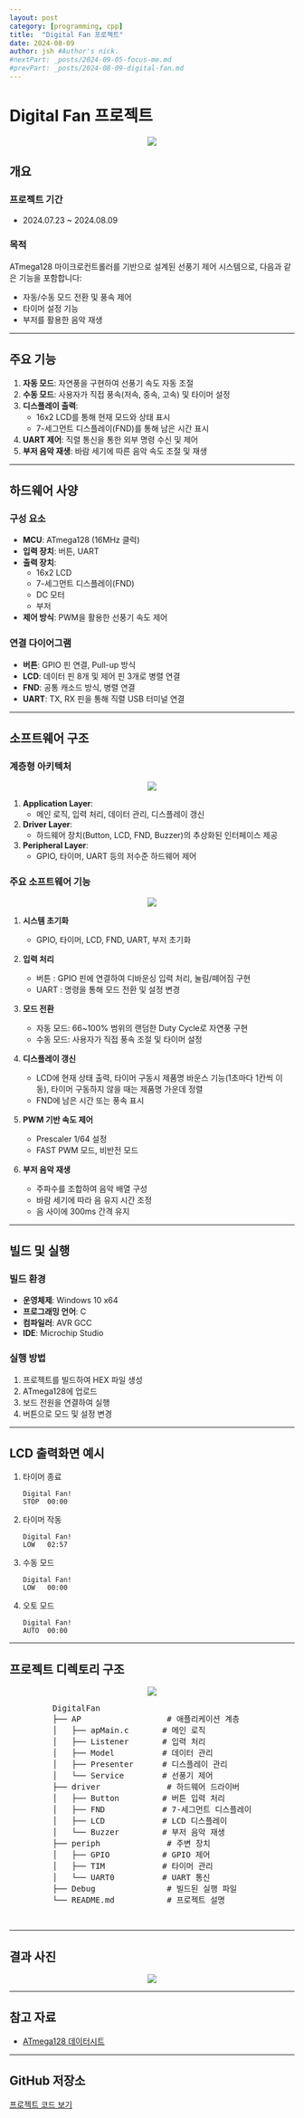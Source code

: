 ```yaml
---
layout: post
category: [programming, cpp]
title:  "Digital Fan 프로젝트"
date: 2024-08-09
author: jsh #Author's nick.
#nextPart: _posts/2024-09-05-focus-me.md
#prevPart: _posts/2024-08-09-digital-fan.md
---
```


# **Digital Fan 프로젝트**

<div style="text-align: center;">
<a href="/assets/img/posts/DigitalFan_main.png" data-lity>
  <img src="/assets/img/posts/DigitalFan_main.png" style="width: auto; max-height: 500px;"/>
</a>
</div>

## 개요


### 프로젝트 기간
- 2024.07.23 ~ 2024.08.09



### 목적
ATmega128 마이크로컨트롤러를 기반으로 설계된 선풍기 제어 시스템으로, 다음과 같은 기능을 포함합니다:

- 자동/수동 모드 전환 및 풍속 제어
- 타이머 설정 기능
- 부저를 활용한 음악 재생

---

## 주요 기능

1. **자동 모드**: 자연풍을 구현하여 선풍기 속도 자동 조절
2. **수동 모드**: 사용자가 직접 풍속(저속, 중속, 고속) 및 타이머 설정
3. **디스플레이 출력**:
   - 16x2 LCD를 통해 현재 모드와 상태 표시
   - 7-세그먼트 디스플레이(FND)를 통해 남은 시간 표시
4. **UART 제어**: 직렬 통신을 통한 외부 명령 수신 및 제어
5. **부저 음악 재생**: 바람 세기에 따른 음악 속도 조절 및 재생

---

## 하드웨어 사양


### 구성 요소
- **MCU**: ATmega128 (16MHz 클럭)
- **입력 장치**: 버튼, UART
- **출력 장치**:
  - 16x2 LCD
  - 7-세그먼트 디스플레이(FND)
  - DC 모터
  - 부저
- **제어 방식**: PWM을 활용한 선풍기 속도 제어


### 연결 다이어그램
- **버튼**: GPIO 핀 연결, Pull-up 방식
- **LCD**: 데이터 핀 8개 및 제어 핀 3개로 병렬 연결
- **FND**: 공통 캐소드 방식, 병렬 연결
- **UART**: TX, RX 핀을 통해 직렬 USB 터미널 연결

---

## 소프트웨어 구조


### 계층형 아키텍처
<div style="text-align: center;">
<a href="/assets/img/posts/sw_stack.jpg" data-lity>
  <img src="/assets/img/posts/sw_stack.jpg" style="width: auto; max-height: 500px;"/>
</a>
</div>


1. **Application Layer**:
   - 메인 로직, 입력 처리, 데이터 관리, 디스플레이 갱신
2. **Driver Layer**:
   - 하드웨어 장치(Button, LCD, FND, Buzzer)의 추상화된 인터페이스 제공
3. **Peripheral Layer**:
   - GPIO, 타이머, UART 등의 저수준 하드웨어 제어

### 주요 소프트웨어 기능
<div style="text-align: center;">
<a href="/assets/img/posts/fsm.jpg" data-lity>
  <img src="/assets/img/posts/fsm.jpg" style="width: auto; max-height: 500px;"/>
</a>
</div>


1. **시스템 초기화**
   - GPIO, 타이머, LCD, FND, UART, 부저 초기화

2. **입력 처리**
   - 버튼 : GPIO 핀에 연결하여 디바운싱 입력 처리, 눌림/떼어짐 구현
   - UART : 명령을 통해 모드 전환 및 설정 변경

3. **모드 전환**
   - 자동 모드: 66~100% 범위의 랜덤한 Duty Cycle로 자연풍 구현
   - 수동 모드: 사용자가 직접 풍속 조절 및 타이머 설정

4. **디스플레이 갱신**
   - LCD에 현재 상태 출력, 타이머 구동시 제품명 바운스 기능(1초마다 1칸씩 이동), 타이머 구동하지 않을 때는 제품명 가운데 정렬
   - FND에 남은 시간 또는 풍속 표시

5. **PWM 기반 속도 제어**
   - Prescaler 1/64 설정
   - FAST PWM 모드, 비반전 모드

6. **부저 음악 재생**
   - 주파수를 조합하여 음악 배열 구성
   - 바람 세기에 따라 음 유지 시간 조정
   - 음 사이에 300ms 간격 유지

---

## 빌드 및 실행

### 빌드 환경
- **운영체제**: Windows 10 x64
- **프로그래밍 언어**: C
- **컴파일러**: AVR GCC
- **IDE**: Microchip Studio

### 실행 방법
1. 프로젝트를 빌드하여 HEX 파일 생성
2. ATmega128에 업로드
3. 보드 전원을 연결하여 실행
4. 버튼으로 모드 및 설정 변경

---

## LCD 출력화면 예시

1. 타이머 종료
     ```
     Digital Fan!
     STOP  00:00
     ```
	 
2. 타이머 작동
     ```
     Digital Fan!
     LOW   02:57
     ```

3. 수동 모드
     ```
     Digital Fan!
     LOW   00:00
     ```
	 
4. 오토 모드
     ```
     Digital Fan!
     AUTO  00:00
     ```
	 
---

## 프로젝트 디렉토리 구조
<div style="text-align: center;">
<a href="/assets/img/posts/sw_architecture.jpg" data-lity>
  <img src="/assets/img/posts/sw_architecture.jpg" style="width: auto; max-height: 500px;"/>
</a>
</div>

<div style="display: flex; justify-content: center; align-items: center; flex-direction: column; font-family: monospace;">
  <pre style="text-align: left;">
DigitalFan
├── AP                  # 애플리케이션 계층
│   ├── apMain.c       # 메인 로직
│   ├── Listener       # 입력 처리
│   ├── Model          # 데이터 관리
│   ├── Presenter      # 디스플레이 관리
│   └── Service        # 선풍기 제어
├── driver              # 하드웨어 드라이버
│   ├── Button         # 버튼 입력 처리
│   ├── FND            # 7-세그먼트 디스플레이
│   ├── LCD            # LCD 디스플레이
│   └── Buzzer         # 부저 음악 재생
├── periph              # 주변 장치
│   ├── GPIO           # GPIO 제어
│   ├── TIM            # 타이머 관리
│   └── UART0          # UART 통신
├── Debug               # 빌드된 실행 파일
└── README.md           # 프로젝트 설명
  </pre>
</div>

---

## 결과 사진
<div style="text-align: center;">
<a href="/assets/img/posts/DigitalFan_result.jpg" data-lity>
  <img src="/assets/img/posts/DigitalFan_result.jpg" style="width: auto; max-height: 500px;"/>
</a>
</div>

---

## 참고 자료
- [ATmega128 데이터시트](https://ww1.microchip.com/downloads/en/devicedoc/atmel-8151-8-bit-avr-atmega128_datasheet.pdf)

---

## GitHub 저장소
[프로젝트 코드 보기](https://github.com/radon99/radon99.github.io/tree/main/projects/DigitalFan)



